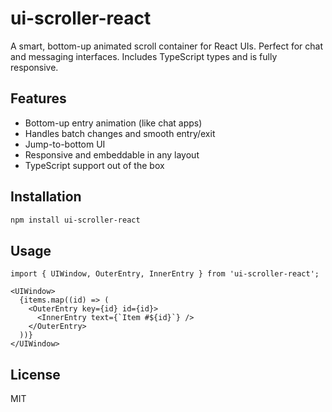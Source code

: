 # ui-scroller-react

A smart, bottom-up animated scroll container for React UIs. Perfect for chat and messaging interfaces. Includes TypeScript types and is fully responsive.

## Features
- Bottom-up entry animation (like chat apps)
- Handles batch changes and smooth entry/exit
- Jump-to-bottom UI
- Responsive and embeddable in any layout
- TypeScript support out of the box

## Installation
```bash
npm install ui-scroller-react
```

## Usage
```tsx
import { UIWindow, OuterEntry, InnerEntry } from 'ui-scroller-react';

<UIWindow>
  {items.map((id) => (
    <OuterEntry key={id} id={id}>
      <InnerEntry text={`Item #${id}`} />
    </OuterEntry>
  ))}
</UIWindow>
```

## License
MIT
